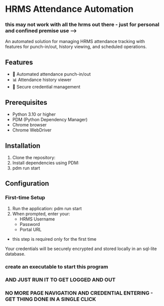 # HRMS Attendance Automation
### this may not work with all the hrms out there - just for personal and confined premise use -->

An automated solution for managing HRMS attendance tracking with features for punch-in/out, history viewing, and scheduled operations.

## Features

- 🔄 Automated attendance punch-in/out
- 📊 Attendance history viewer
- 🔐 Secure credential management

## Prerequisites

- Python 3.10 or higher
- PDM (Python Dependency Manager)
- Chrome browser
- Chrome WebDriver

## Installation

1. Clone the repository:
2. Install dependencies using PDM:
3. pdm run start 


## Configuration

### First-time Setup
1. Run the application: pdm run start
2. When prompted, enter your:
   - HRMS Username
   - Password
   - Portal URL
- this step is required only for the first time

Your credentials will be securely encrypted and stored locally in an sql-lite database.

### create an executable to start this program
### AND JUST RUN IT TO GET LOGGED AND OUT
### NO MORE PAGE NAVIGATION AND CREDENTIAL ENTERING - GET THING DONE IN A SINGLE CLICK 